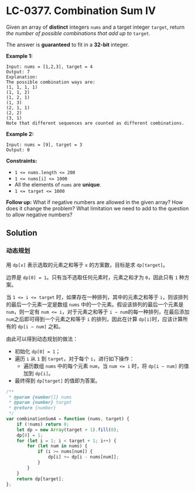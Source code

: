 # LC-0377. Combination Sum IV

Given an array of **distinct** integers `nums` and a target integer `target`, return _the number of possible combinations that add up to_ `target`.

The answer is **guaranteed** to fit in a **32-bit** integer.

**Example 1:**

```
Input: nums = [1,2,3], target = 4
Output: 7
Explanation:
The possible combination ways are:
(1, 1, 1, 1)
(1, 1, 2)
(1, 2, 1)
(1, 3)
(2, 1, 1)
(2, 2)
(3, 1)
Note that different sequences are counted as different combinations.
```

**Example 2:**

```
Input: nums = [9], target = 3
Output: 0
```

**Constraints:**

-   `1 <= nums.length <= 200`
-   `1 <= nums[i] <= 1000`
-   All the elements of `nums` are **unique**.
-   `1 <= target <= 1000`

**Follow up:** What if negative numbers are allowed in the given array? How does it change the problem? What limitation we need to add to the question to allow negative numbers?

## Solution

### 动态规划

用 `dp[x]` 表示选取的元素之和等于 `x` 的方案数，目标是求 `dp[target]`。

边界是 `dp[0] = 1`。只有当不选取任何元素时，元素之和才为 `0`，因此只有 `1` 种方案。

当 `1 <= i <= target` 时，如果存在一种排列，其中的元素之和等于 `i`，则该排列的最后一个元素一定是数组 `nums` 中的一个元素。假设该排列的最后一个元素是 `num`，则一定有 `num <= i`，对于元素之和等于 `i − num`的每一种排列，在最后添加 `num`之后即可得到一个元素之和等于 `i` 的排列，因此在计算 `dp[i]`时，应该计算所有的 `dp[i − num]` 之和。

由此可以得到动态规划的做法：

-   初始化 `dp[0] = 1`；
-   遍历 `i` 从 `1` 到 `target`，对于每个 `i`，进行如下操作：
    -   遍历数组 `nums` 中的每个元素 `num`，当 `num <= i` 时，将 `dp[i − num]` 的值加到 `dp[i]`。
-   最终得到 `dp[target]` 的值即为答案。

```javascript
/**
 * @param {number[]} nums
 * @param {number} target
 * @return {number}
 */
var combinationSum4 = function (nums, target) {
    if (!nums) return 0;
    let dp = new Array(target + 1).fill(0);
    dp[0] = 1;
    for (let i = 1; i < target + 1; i++) {
        for (let num in nums) {
            if (i >= nums[num]) {
                dp[i] += dp[i - nums[num]];
            }
        }
    }
    return dp[target];
};
```

